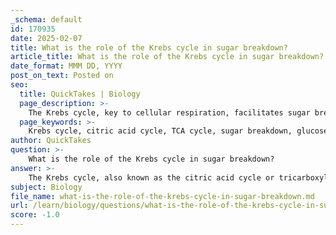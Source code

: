 ```yaml
---
_schema: default
id: 170935
date: 2025-02-07
title: What is the role of the Krebs cycle in sugar breakdown?
article_title: What is the role of the Krebs cycle in sugar breakdown?
date_format: MMM DD, YYYY
post_on_text: Posted on
seo:
  title: QuickTakes | Biology
  page_description: >-
    The Krebs cycle, key to cellular respiration, facilitates sugar breakdown and energy production, converting pyruvate into Acetyl-CoA and generating electron carriers like NADH and FADH2, while synthesizing vital metabolic intermediates.
  page_keywords: >-
    Krebs cycle, citric acid cycle, TCA cycle, sugar breakdown, glucose metabolism, cellular respiration, Acetyl-CoA, energy production, NADH, FADH2, electron transport chain, oxidative phosphorylation, metabolic intermediates, oxaloacetate, glycolysis
author: QuickTakes
question: >-
    What is the role of the Krebs cycle in sugar breakdown?
answer: >-
    The Krebs cycle, also known as the citric acid cycle or tricarboxylic acid (TCA) cycle, plays a crucial role in the breakdown of sugars, particularly glucose, during cellular respiration. This cycle occurs in the mitochondrial matrix and is a key component of aerobic respiration.\n\n### Role of the Krebs Cycle in Sugar Breakdown:\n\n1. **Conversion of Pyruvate to Acetyl-CoA**: Before entering the Krebs cycle, glucose is first broken down through glycolysis into two molecules of pyruvate. Each pyruvate is then converted into acetyl-CoA, which is the primary substrate for the Krebs cycle.\n\n2. **Energy Production**: The Krebs cycle is essential for energy production. For each turn of the cycle, one acetyl-CoA molecule is oxidized, leading to the production of:\n   - 3 NADH (nicotinamide adenine dinucleotide)\n   - 1 FADH2 (flavin adenine dinucleotide)\n   - 1 GTP (or ATP, depending on the cell type)\n   - 2 CO2 (carbon dioxide) molecules\n\n   Since one glucose molecule generates two acetyl-CoA molecules, the cycle effectively turns twice for each glucose molecule, doubling the output of these products.\n\n3. **Formation of Electron Carriers**: The NADH and FADH2 produced during the Krebs cycle are critical as they serve as electron carriers. These carriers transport high-energy electrons to the electron transport chain, where they are used to generate ATP through oxidative phosphorylation.\n\n4. **Intermediates for Metabolism**: The Krebs cycle also produces various intermediates that are vital for other metabolic pathways. These intermediates can be used for the synthesis of amino acids, fatty acids, and other essential biomolecules.\n\n5. **Regeneration of Oxaloacetate**: The cycle begins and ends with oxaloacetate, which combines with acetyl-CoA to form citrate. At the end of the cycle, oxaloacetate is regenerated, allowing the cycle to continue.\n\n### Summary of Products from One Turn of the Krebs Cycle:\n- **3 NADH**\n- **1 FADH2**\n- **1 GTP (or ATP)**\n- **2 CO2**\n\nIn conclusion, the Krebs cycle is a vital metabolic pathway that not only facilitates the breakdown of sugars but also plays a significant role in energy production and the synthesis of key metabolic intermediates. Its efficient functioning is essential for the overall metabolism of aerobic organisms.
subject: Biology
file_name: what-is-the-role-of-the-krebs-cycle-in-sugar-breakdown.md
url: /learn/biology/questions/what-is-the-role-of-the-krebs-cycle-in-sugar-breakdown
score: -1.0
---
```


&nbsp;